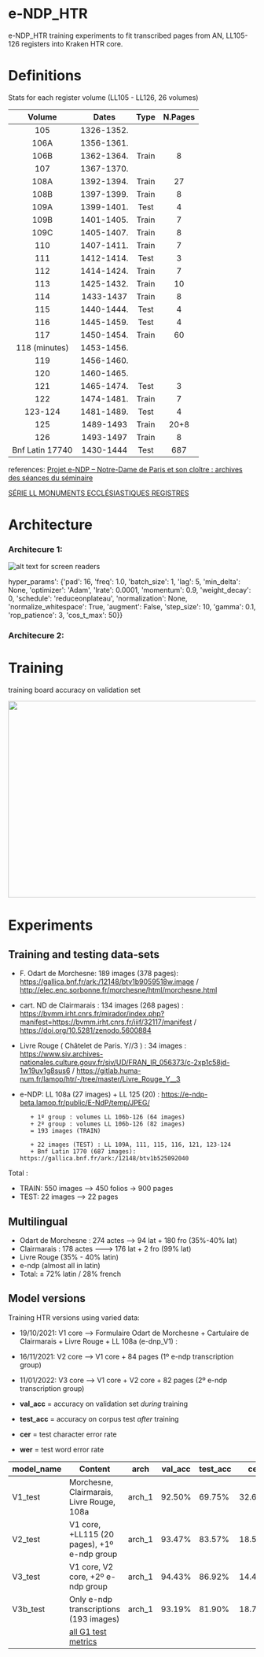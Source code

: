 # e-NDP_HTR



e-NDP_HTR training experiments to fit transcribed pages from AN, LL105-126 registers into Kraken HTR core.


# Definitions

Stats for each register volume (LL105 - LL126, 26 volumes)


|      Volume     |    Dates   |  Type | N.Pages |
|:---------------:|:----------:|:-----:|:-------:|
|       105       | 1326-1352. |       |         |
|       106A      | 1356-1361. |       |         |
|       106B      | 1362-1364. | Train |    8    |
|       107       | 1367-1370. |       |         |
|       108A      | 1392-1394. | Train |    27   |
|       108B      | 1397-1399. | Train |    8    |
|       109A      | 1399-1401. |  Test |    4    |
|       109B      | 1401-1405. | Train |    7    |
|       109C      | 1405-1407. | Train |    8    |
|       110       | 1407-1411. | Train |    7    |
|       111       | 1412-1414. |  Test |    3    |
|       112       | 1414-1424. | Train |    7    |
|       113       | 1425-1432. | Train |    10   |
|       114       |  1433-1437 | Train |    8    |
|       115       | 1440-1444. |  Test |    4    |
|       116       | 1445-1459. |  Test |    4    |
|       117       | 1450-1454. | Train |    60   |
|  118 (minutes)  | 1453-1456. |       |         |
|       119       | 1456-1460. |       |         |
|       120       | 1460-1465. |       |         |
|       121       | 1465-1474. |  Test |    3    |
|       122       | 1474-1481. | Train |    7    |
|     123-124     | 1481-1489. |  Test |    4    |
|       125       |  1489-1493 | Train |   20+8  |
|       126       |  1493-1497 | Train |    8    |
| Bnf Latin 17740 |  1430-1444 |  Test |   687   |

references:
[Projet e-NDP – Notre-Dame de Paris et son cloître : archives des séances du séminaire](https://lamop.hypotheses.org/files/2020/11/e-NDP_seance1_20201020-compresse-1.pdf)


[SÉRIE LL MONUMENTS ECCLÉSIASTIQUES REGISTRES](http://www.archivesnationales.culture.gouv.fr/chan/chan/fonds/EGF/SA/InvSAPDF/Ll.pdf)

# Architecture

### Architecure 1: 


![alt text for screen readers](https://gitlab.com/magistermilitum/home_alcar_kraken/-/raw/main/images/kraken_arch_1.drawio.png)

hyper_params': {'pad': 16, 'freq': 1.0, 'batch_size': 1, 'lag': 5, 'min_delta': None, 'optimizer': 'Adam', 'lrate': 0.0001, 'momentum': 0.9, 'weight_decay': 0, 'schedule': 'reduceonplateau', 'normalization': None, 'normalize_whitespace': True, 'augment': False, 'step_size': 10, 'gamma': 0.1, 'rop_patience': 3, 'cos_t_max': 50}}

### Architecure 2:

# Training



training board accuracy on validation set

<p float="left">
<img src="https://gitlab.com/magistermilitum/home_alcar_kraken/-/raw/main/images/val_acc_G1.jpg" width="546" height="400"> 
</p>





# Experiments

## Training and testing data-sets 

- F. Odart de Morchesne:  189 images (378 pages): https://gallica.bnf.fr/ark:/12148/btv1b9059518w.image  /  http://elec.enc.sorbonne.fr/morchesne/html/morchesne.html
- cart. ND de Clairmarais :  134 images (268 pages) : https://bvmm.irht.cnrs.fr/mirador/index.php?manifest=https://bvmm.irht.cnrs.fr/iiif/32117/manifest  /  https://doi.org/10.5281/zenodo.5600884
- Livre Rouge ( Châtelet de Paris. Y//3 ) :  34 images : https://www.siv.archives-nationales.culture.gouv.fr/siv/UD/FRAN_IR_056373/c-2xp1c58jd-1w19uv1g8sus6  /  https://gitlab.huma-num.fr/lamop/htr/-/tree/master/Livre_Rouge_Y__3
- e-NDP: LL 108a (27 images) + LL 125 (20) : https://e-ndp-beta.lamop.fr/public/E-NdP/temp/JPEG/
         
         + 1º group : volumes LL 106b-126 (64 images)
         + 2º group : volumes LL 106b-126 (82 images) 
         = 193 images (TRAIN)

         + 22 images (TEST) : LL 109A, 111, 115, 116, 121, 123-124
         + Bnf Latin 1770 (687 images): https://gallica.bnf.fr/ark:/12148/btv1b525092040

Total : 
- TRAIN: 550 images --> 450 folios -> 900 pages
- TEST: 22 images --> 22 pages

## Multilingual 

- Odart de Morchesne : 274 actes --> 94 lat + 180 fro (35%-40% lat)
- Clairmarais : 178 actes ---> 176 lat + 2 fro (99% lat)
- Livre Rouge (35% - 40% latin)
- e-ndp (almost all in latin)
- Total: ± 72% latin / 28% french


## Model versions

Training HTR versions using varied data:

- 19/10/2021: V1 core --> Formulaire Odart de Morchesne + Cartulaire de Clairmarais + Livre Rouge + LL 108a (e-dnp_V1) : 
- 16/11/2021: V2 core --> V1 core + 84 pages (1º e-ndp transcription group)
- 11/01/2022: V3 core --> V1 core + V2 core + 82 pages (2º e-ndp transcription group)


- **val_acc** = accuracy on validation set _during_ training
- **test_acc** = accuracy on corpus test _after_ training
- **cer** = test character error rate
- **wer** = test word error rate

| model_name | Content | arch |val_acc | test_acc |cer | wer | logs |
| ------ | ------ |------ |------ |------ |------ |------ |------ |
| V1_test | Morchesne, Clairmarais, Livre Rouge, 108a |arch_1 | 92.50% | 69.75% |32.68% |92.79% |[log_1](https://gitlab.com/magistermilitum/e-ndp_htr/-/raw/main/Logs/endp_V1_evaluation) |
| V2_test | V1 core, +LL115 (20 pages), +1º e-ndp group |arch_1 | 93.47% | 83.57% |18.52% | 58.21% |[log_2](https://gitlab.com/magistermilitum/e-ndp_htr/-/raw/main/Logs/endp_V2_evaluation) |
| V3_test | V1 core, V2 core, +2º e-ndp group |arch_1 |94.43% |86.92% |14.46% |42.94% | [log_3](https://gitlab.com/magistermilitum/e-ndp_htr/-/raw/main/Logs/endp_V3_evaluation) |
| V3b_test | Only e-ndp transcriptions (193 images) |arch_1| 93.19% |81.90% |18.72% |61.81% |[log_4](https://gitlab.com/magistermilitum/e-ndp_htr/-/raw/main/Logs/endp_V3b_evaluation) |
||[all G1 test metrics](https://magistermilitum.gitlab.io/e-ndp_htr/)|


